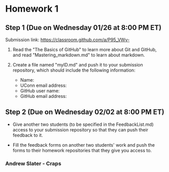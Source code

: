 # Homework 1

## Step 1 (Due on Wednesday 01/26 at 8:00 PM ET)

Submission link: <https://classroom.github.com/a/P95_VWv->

1. Read the "The Basics of GitHub" to learn more about Git and GitHub, and read "Mastering_markdown.md" to learn about markdown.

2. Create a file named "myID.md" and push it to your submission repository, which should include the following information:
   
   - Name:
   - UConn email address:
   - GitHub user name:
   - GitHub email address:

## Step 2 (Due on Wednesday 02/02 at 8:00 PM ET)

- Give another two students (to be specified in the FeedbackList.md) access to your submission repository so that they can push their feedback to it.

- Fill the feedback forms on another two students' work and push the forms to their homework repositories that they give you access to. 


### Andrew Slater - Craps


